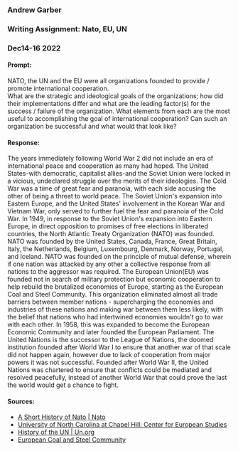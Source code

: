 ### Andrew Garber
### Writing Assignment: Nato, EU, UN
### Dec14-16 2022

#### Prompt:
NATO, the UN and the EU were all organizations founded to provide / promote international cooperation.  
What are the strategic and ideological goals of the organizations; how did their implementations differ and what are the leading factor(s) for the success / failure of the organization.  What elements from each are the most useful to accomplishing the goal of international cooperation? Can such an organization be successful and what would that look like? 
#### Response:

The years immediately following World War 2 did not include an era of international peace and cooperation as many had hoped. The United States-with democratic, capitalist allies-and the Soviet Union were locked in a vicious, undeclared struggle over the merits of their ideologies. The Cold War was a time of great fear and paranoia, with each side accusing the other of being a threat to world peace. The Soviet Union's expansion into Eastern Europe, and the United States' involvement in the Korean War and Vietnam War, only served to further fuel the fear and paranoia of the Cold War. In 1949, in response to the Soviet Union's expansion into Eastern Europe, in direct opposition to promises of free elections in liberated countries, the North Atlantic Treaty Organization (NATO) was founded. NATO was founded by the United States, Canada, France, Great Britain, Italy, the Netherlands, Belgium, Luxembourg, Denmark, Norway, Portugal, and Iceland. NATO was founded on the principle of mutual defense, wherein if one nation was attacked by any other a collective response from all nations to the aggressor was required. The European Union(EU) was founded not in search of military protection but economic cooperation to help rebuild the brutalized economies of Europe, starting as the European Coal and Steel Community. This organization eliminated almost all trade barriers between member nations - supercharging the economies and industries of these nations and making war between them less likely, with the belief that nations who had intertwined economies wouldn't go to war with each other. In 1958, this was expanded to become the European Economic Community and later founded the European Parliament. The United Nations is the successor to the League of Nations, the doomed institution founded after World War I to ensure that another war of that scale did not happen again, however due to lack of cooperation from major powers it was not successful. Founded after World War II, the United Nations was chartered to ensure that conflicts could be mediated and resolved peacefully, instead of another World War that could prove the last the world would get a chance to fight.

#### Sources:
 - [A Short History of Nato | Nato](https://www.nato.int/cps/en/natohq/declassified_139339.htm)
 - [University of North Carolina at Chapel Hill: Center for European Studies](https://europe.unc.edu/iron-curtain/history/the-birth-of-a-united-europe/)
 - [History of the UN | Un.org](https://www.un.org/un70/en/content/history/index.html)
 - [European Coal and Steel Community](https://www.britannica.com/topic/European-Coal-and-Steel-Community)